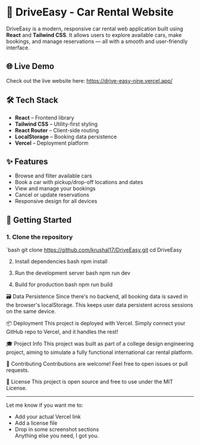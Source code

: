 # 🚗 DriveEasy - Car Rental Website

DriveEasy is a modern, responsive car rental web application built using **React** and **Tailwind CSS**. It allows users to explore available cars, make bookings, and manage reservations — all with a smooth and user-friendly interface.

## 🌐 Live Demo

Check out the live website here: https://drive-easy-nine.vercel.app/

## 🛠 Tech Stack

- **React** – Frontend library
- **Tailwind CSS** – Utility-first styling
- **React Router** – Client-side routing
- **LocalStorage** – Booking data persistence 
- **Vercel** – Deployment platform

## ✨ Features

- Browse and filter available cars
- Book a car with pickup/drop-off locations and dates
- View and manage your bookings
- Cancel or update reservations
- Responsive design for all devices

## 🚀 Getting Started

### 1. Clone the repository

`bash
git clone https://github.com/krushal17/DriveEasy.git
cd DriveEasy

2. Install dependencies
bash
npm install

3. Run the development server
bash
npm run dev

4. Build for production
bash
npm run build

🗃 Data Persistence
Since there's no backend, all booking data is saved in the browser's localStorage. This keeps user data persistent across sessions on the same device.

📦 Deployment
This project is deployed with Vercel. Simply connect your GitHub repo to Vercel, and it handles the rest!


🎓 Project Info
This project was built as part of a college design engineering project, aiming to simulate a fully functional international car rental platform.

🤝 Contributing
Contributions are welcome! Feel free to open issues or pull requests.

📄 License
This project is open source and free to use under the MIT License.


---

Let me know if you want me to:
- Add your actual Vercel link
- Add a license file
- Drop in some screenshot sections  
Anything else you need, I got you.
